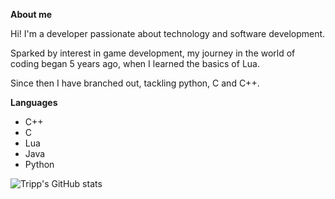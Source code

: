 **About me**

Hi! I'm a developer passionate about technology and software development.

Sparked by interest in game development, my journey in the world of coding began 5 years ago, when I learned the basics of Lua.

Since then I have branched out, tackling python, C and C++.


**Languages**
- C++
- C
- Lua
- Java
- Python


![Tripp's GitHub stats](https://github-readme-stats.vercel.app/api?username=RealTrippR&show_icons=true&theme=radical)
